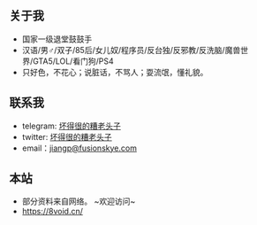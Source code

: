 ## 关于我

- 国家一级退堂鼓鼓手
- 汉语/男♂/双子/85后/女儿奴/程序员/反台独/反邪教/反洗脑/魔兽世界/GTA5/LOL/看门狗/PS4
- 只好色，不花心；说脏话，不骂人；耍流氓，懂礼貌。 

## 联系我

* telegram: [坏得很的糟老头子](https://t.me/yum_install)
* twitter: [坏得很的糟老头子](https://twitter.com/jp0id)
* email：<jiangp@fusionskye.com>

## 本站

* 部分资料来自网络。 ~欢迎访问~
* <https://8void.cn/>